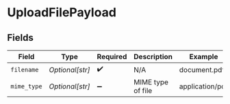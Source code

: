 # UploadFilePayload


## Fields

| Field              | Type               | Required           | Description        | Example            |
| ------------------ | ------------------ | ------------------ | ------------------ | ------------------ |
| `filename`         | *Optional[str]*    | :heavy_check_mark: | N/A                | document.pdf       |
| `mime_type`        | *Optional[str]*    | :heavy_minus_sign: | MIME type of file  | application/pdf    |